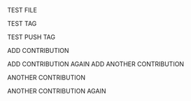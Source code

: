 TEST FILE

TEST TAG

TEST PUSH TAG

ADD CONTRIBUTION

ADD CONTRIBUTION AGAIN ADD ANOTHER CONTRIBUTION

ANOTHER CONTRIBUTION

ANOTHER CONTRIBUTION AGAIN

